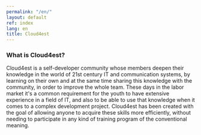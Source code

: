```yaml
---
permalink: "/en/"
layout: default
ref: index
lang: en
title: Cloud4est
---
```


### What is Cloud4est?

Cloud4est is a self-developer community whose members deepen their knowledge in the world of 21st century IT and communication systems, by learning on their own and at the same time sharing this knowledge with the community, in order to improve the whole team. These days in the labor market it's a common requirement for the youth to have extensive experience in a field of IT, and also to be able to use that knowledge when it comes to a complex development project. Cloud4est has been created with the goal of allowing anyone to acquire these skills more efficiently, without needing to participate in any kind of training program of the conventional meaning.
